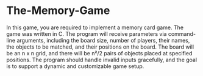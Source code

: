 # The-Memory-Game
In this game, you are required to implement a memory card game.
The game was written in C.
The program will receive parameters via command-line arguments, including the board size, number of players, their names, the objects to be matched, and their positions on the board.
The board will be an n x n grid, and there will be n²/2 pairs of objects placed at specified positions. 
The program should handle invalid inputs gracefully, and the goal is to support a dynamic and customizable game setup.
